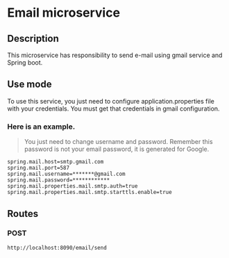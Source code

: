# Email microservice

## Description
This microservice has responsibility to send e-mail using gmail service and Spring boot.

## Use mode

To use this service, you just need to configure application.properties file with your credentials. You must get that credentials in gmail configuration.
### Here is an example.
> You just need to change username and password. Remember this password is not your email password, it is generated for Google.
```
spring.mail.host=smtp.gmail.com
spring.mail.port=587
spring.mail.username=*******@gmail.com
spring.mail.password=************
spring.mail.properties.mail.smtp.auth=true
spring.mail.properties.mail.smtp.starttls.enable=true
```

## Routes
### POST
```
http://localhost:8090/email/send
```